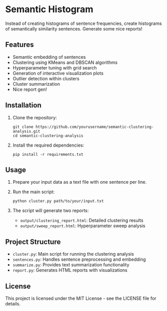 # Semantic Histogram

Instead of creating histograms of sentence frequencies, create histograms of semantically similarity sentences.
Generate some nice reports!

## Features

- Semantic embedding of sentences
- Clustering using KMeans and DBSCAN algorithms
- Hyperparameter tuning with grid search
- Generation of interactive visualization plots
- Outlier detection within clusters
- Cluster summarization
- Nice report gen!

## Installation

1. Clone the repository:
   ```
   git clone https://github.com/yourusername/semantic-clustering-analysis.git
   cd semantic-clustering-analysis
   ```

2. Install the required dependencies:
   ```
   pip install -r requirements.txt
   ```

## Usage

1. Prepare your input data as a text file with one sentence per line.

2. Run the main script:
   ```
   python cluster.py path/to/your/input.txt
   ```

3. The script will generate two reports:
   - `output/clustering_report.html`: Detailed clustering results
   - `output/sweep_report.html`: Hyperparameter sweep analysis

## Project Structure

- `cluster.py`: Main script for running the clustering analysis
- `sentences.py`: Handles sentence preprocessing and embedding
- `summarize.py`: Provides text summarization functionality
- `report.py`: Generates HTML reports with visualizations

## License

This project is licensed under the MIT License - see the LICENSE file for details.